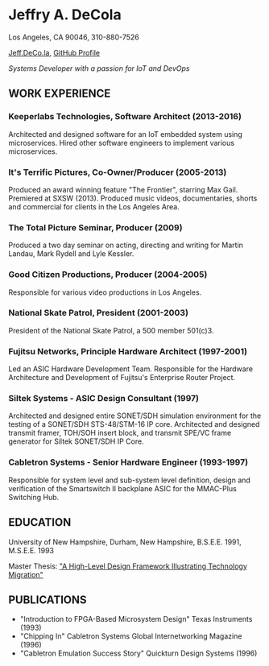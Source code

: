 # Jeffry A. DeCola
Los Angeles, CA 90046,
310-880-7526

[Jeff.DeCo.la](http://jeff.deco.la), [GitHub Profile](https://jeffdecola.github.io/)

_Systems Developer with a passion for IoT and DevOps_

## WORK EXPERIENCE

### Keeperlabs Technologies, Software Architect (2013-2016)

Architected and designed software for an IoT embedded system using
microservices. Hired other software engineers to implement various
microservices.

### It's Terrific Pictures, Co-Owner/Producer (2005-2013)

Produced an award winning feature "The Frontier", starring Max Gail.
Premiered at SXSW (2013). Produced music videos, documentaries, 
shorts and commercial for clients in the Los Angeles Area.

### The Total Picture Seminar, Producer (2009)

Produced a two day seminar on acting, directing and writing for Martin Landau,
Mark Rydell and Lyle Kessler.

### Good Citizen Productions, Producer (2004-2005)

Responsible for various video productions in Los Angeles.

### National Skate Patrol, President (2001-2003)

President of the National Skate Patrol, a 500 member 501(c)3.

### Fujitsu Networks, Principle  Hardware Architect (1997-2001)

Led an ASIC Hardware Development Team.
Responsible for the Hardware Architecture and Development of Fujitsu's Enterprise Router Project.

### Siltek Systems - ASIC Design Consultant (1997)

Architected and designed entire SONET/SDH simulation environment for the testing
of a SONET/SDH STS-48/STM-16 IP core.  Architected and designed transmit framer,
TOH/SOH insert block, and transmit SPE/VC frame generator for Siltek SONET/SDH IP Core.

### Cabletron Systems - Senior Hardware Engineer (1993-1997)

Responsible for system level and sub-system level definition, design and
verification of the Smartswitch II backplane ASIC for the MMAC-Plus Switching Hub.

## EDUCATION

University of New Hampshire, Durham, New Hampshire,
B.S.E.E. 1991,  M.S.E.E. 1993

Master Thesis:
["A High-Level Design Framework Illustrating Technology Migration"](http://librarycatalog.unh.edu/search~S5?/aDeCola%2C+Jeffry+A/adecola+jeffry+a/-3%2C-1%2C0%2CB/frameset&FF=adecola+jeffry+a&1%2C1%2C)

## PUBLICATIONS

* "Introduction to FPGA-Based Microsystem Design" Texas Instruments (1993)
* "Chipping In" Cabletron Systems Global Internetworking Magazine (1996)
* "Cabletron Emulation Success Story" Quickturn Design Systems (1996)
